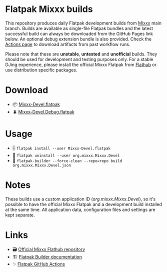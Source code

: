 # Flatpak Mixxx builds

This repository produces daily Flatpak development builds from [Mixxx](https://www.mixxx.org) main branch. Builds are available as single-file Flatpak bundles and the latest successful build can always be downloaded from the GitHub Pages link below. An optional debug extension bundle is also provided. Check the [Actions page](https://github.com/djantti/flatpak-mixxx-builds/actions) to download artifacts from past workflow runs.

Please note that these are **unstable**, **untested** and **unofficial** builds. They should be used for development and testing purposes only. For a stable DJing experience, please install the official Mixxx Flatpak from [Flathub](https://flathub.org/apps/org.mixxx.Mixxx) or use distribution specific packages.

# Download

- 📦 [Mixxx-Devel.flatpak](https://djantti.github.io/flatpak-mixxx-builds/Mixxx-Devel.flatpak)
- 🪲 [Mixxx-Devel.Debug.flatpak](https://djantti.github.io/flatpak-mixxx-builds/Mixxx-Devel.Debug.flatpak)

# Usage

- 🎚️ `flatpak install --user Mixxx-Devel.flatpak`
- 🧹 `flatpak uninstall --user org.mixxx.Mixxx.Devel`
- 🧱 `flatpak-builder --force-clean --repo=repo build org.mixxx.Mixxx.Devel.json`

# Notes

These builds use a custom application ID (*org.mixxx.Mixxx.Devel*), so it's possible to have the official Mixxx Flatpak and a development build installed at the same time. All application data, configuration files and settings are kept separate.

# Links

- 🗃️ [Official Mixxx Flathub repository](https://github.com/flathub/org.mixxx.Mixxx)
- 🏗️ [Flatpak Builder documentation](https://docs.flatpak.org/en/latest/flatpak-builder.html)
- ✨ [Flatpak GitHub Actions](https://github.com/flathub-infra/flatpak-github-actions)